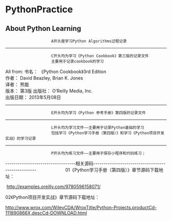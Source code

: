 # PythonPractice
About Python Learning
------------------------------------------------------------------------------------------------
                        A开头是学习Python Algorithms过程记录
------------------------------------------------------------------------------------------------

                        C开头均为学习《Python Cookbook》第三版的记录文件
                        主要用于记录cookbook的学习
                        

All from:
            书名： 《Python Cookbook》3rd Edition            
            作者： David Beazley, Brian K. Jones           
            译者： 熊能            
            版本： 第3版
            出版社： O’Reilly Media, Inc.            
            出版日期： 2013年5月08日
            
------------------------------------------------------------------------------------------------


                        E开头均为学习《Python 参考手册》第四版的记录文件


------------------------------------------------------------------------------------------------

                        L开头均为学习文件——主要用于记录Python基础的学习
                        包括学习《Python学习手册（第四版）》和学习《Python项目开发实战》的学习记录
                        
------------------------------------------------------------------------------------------------
                        P开头均为练习文件——主要用于保存小程序和代码练习；


----------------------------------相关源码--------------------------------------------------                      
 01《Python学习手册（第四版）》章节源码下载地址：
            
  http://examples.oreilly.com/9780596158071/
  
 02《Python项目开发实战》章节源码下载地址：
            
            
  http://www.wrox.com/WileyCDA/WroxTitle/Python-Projects.productCd-111890866X,descCd-DOWNLOAD.html
